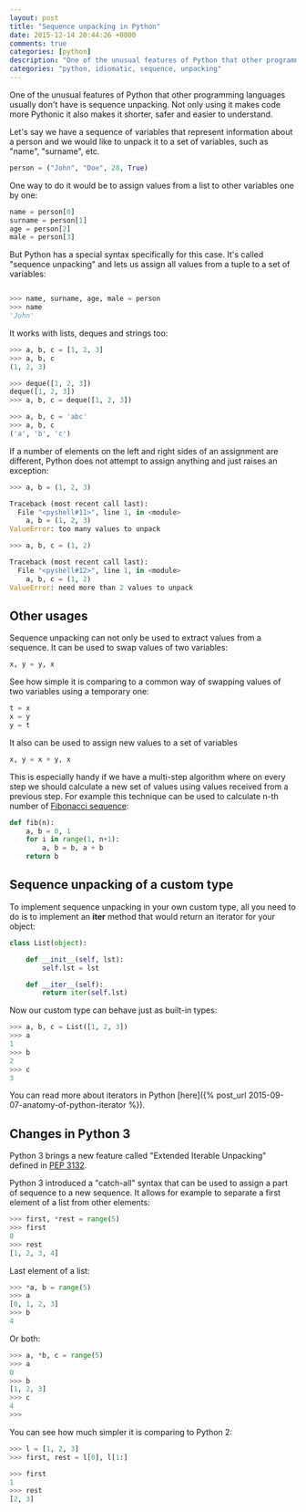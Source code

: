 ```yaml
---
layout: post
title: "Sequence unpacking in Python"
date: 2015-12-14 20:44:26 +0000
comments: true
categories: [python]
description: "One of the unusual features of Python that other programming languages usually don't have is sequence unpacking."
categories: "python, idiomatic, sequence, unpacking"
---
```



One of the unusual features of Python that other programming languages usually don't have is sequence unpacking. Not only using it makes code more Pythonic it also makes it shorter, safer and easier to understand.


<!--more-->


Let's say we have a sequence of variables that represent information about a person and we would like to unpack it to a set of variables, such as "name", "surname", etc.

```python
person = ("John", "Doe", 28, True)

```

One way to do it would be to assign values from a list to other variables one by one:

```python
name = person[0]
surname = person[1]
age = person[2]
male = person[3]
```

But Python has a special syntax specifically for this case. It's called "sequence unpacking" and lets us assign all values from a tuple to a set of variables:

```python

>>> name, surname, age, male = person
>>> name
'John'

```

It works with lists, deques and strings too:

```python
>>> a, b, c = [1, 2, 3]
>>> a, b, c
(1, 2, 3)

>>> deque([1, 2, 3])
deque([1, 2, 3])
>>> a, b, c = deque([1, 2, 3])

>>> a, b, c = 'abc'
>>> a, b, c
('a', 'b', 'c')
```

If a number of elements on the left and right sides of an assignment are different, Python does not attempt to assign anything and just raises an exception:

```python
>>> a, b = (1, 2, 3)

Traceback (most recent call last):
  File "<pyshell#11>", line 1, in <module>
    a, b = (1, 2, 3)
ValueError: too many values to unpack

>>> a, b, c = (1, 2)

Traceback (most recent call last):
  File "<pyshell#12>", line 1, in <module>
    a, b, c = (1, 2)
ValueError: need more than 2 values to unpack
```

## Other usages

Sequence unpacking can not only be used to extract values from a sequence. It can be used to swap values of two variables:

```python
x, y = y, x
```

See how simple it is comparing to a common way of swapping values of two variables using a temporary one:

```python
t = x
x = y
y = t
```

It also can be used to assign new values to a set of variables

```python
x, y = x + y, x
```

This is especially handy if we have a multi-step algorithm where on every step we should calculate a new set of values using values received from a previous step. For example this technique can be used to calculate n-th number of [Fibonacci sequence](https://en.wikipedia.org/wiki/Fibonacci_number):

```python
def fib(n):
	a, b = 0, 1
	for i in range(1, n+1):
		a, b = b, a + b
	return b
```

## Sequence unpacking of a custom type

To implement sequence unpacking in your own custom type, all you need to do is to implement an **__iter__** method that would return an iterator for your object:

```python
class List(object):

	def __init__(self, lst):
		self.lst = lst

	def __iter__(self):
		return iter(self.lst)
```

Now our custom type can behave just as built-in types:

```python
>>> a, b, c = List([1, 2, 3])
>>> a
1
>>> b
2
>>> c
3
```

You can read more about iterators in Python [here]({% post_url 2015-09-07-anatomy-of-python-iterator %}).

## Changes in Python 3

Python 3 brings a new feature called "Extended Iterable Unpacking" defined in [PEP 3132](https://www.python.org/dev/peps/pep-3132/).

Python 3 introduced a "catch-all" syntax that can be used to assign a part of sequence to a new sequence. It allows for example to separate a first element of a list from other elements:

```python
>>> first, *rest = range(5)
>>> first
0
>>> rest
[1, 2, 3, 4]
```

Last element of a list:

```python
>>> *a, b = range(5)
>>> a
[0, 1, 2, 3]
>>> b
4
```

Or both:

```python
>>> a, *b, c = range(5)
>>> a
0
>>> b
[1, 2, 3]
>>> c
4
>>>
```

You can see how much simpler it is comparing to Python 2:

```python
>>> l = [1, 2, 3]
>>> first, rest = l[0], l[1:]

>>> first
1
>>> rest
[2, 3]
```
